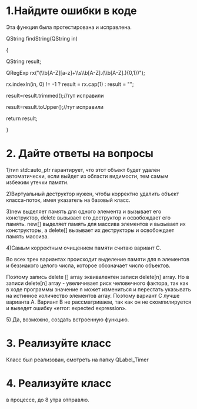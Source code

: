 # 1.Найдите ошибки в коде

Эта функция была протестирована и исправлена.

<p> QString findString(QString in)</p>
{
    <p> QString result;</p> 
     <p>  QRegExp rx("(\\b[A-Z][a-z]+\\s\\b[A-Z].(\\b[A-Z].){0,1})");</p> 
     <p>  rx.indexIn(in, 0) != -1 ? result = rx.cap(1) : result = "";</p> 
      <p >  result=result.trimmed();//тут исправили</p> 
     <p >   result=result.toUpper();//тут исправили</p> 
       <p>  return result;</p> 

}

# 2. Дайте ответы на вопросы

<p> 1)тип std::auto_ptr<T> гарантирует, что этот объект будет удален автоматически, если выйдет из области видимости, тем самым избежим утечки памяти.</p> 
<p> 2)Виртуальный деструктор нужен, чтобы корректно удалить объект класса-поток, имея указатель на базовый класс.</p> 
<p> 3)new выделяет память для одного элемента и вызывает его конструктор, delete вызывает его деструктор и освобождает его память. new[] выделяет память для массива элементов и вызывает их конструкторы, а delete[] вызывает их деструкторы и освобождает память массива.</p> 
<p> 4)Самым корректным очищением памяти считаю вариант C.</p> 
<p> Во всех трех вариантах происходит выделение памяти для n элементов и беззнакого целого числа, которое обозначает число объектов. </p> 
<p> Поэтому запись delete [] array эквивалентен записи delete[n] array. Но в записи delete[n] array - увеличивает риск человечного фактора, так как в ходе программы значение n может измениться и перестать указывать на истинное количество элементов array. Поэтому вариант C лучше варианта A. Вариант B не рассматриваем, так как он не скомпилируется и выведет ошибку «error: expected expression».</p> 

<p> 5) Да, возможно, создать встроенную функцию. </p> 

# 3. Реализуйте класс
<p>Класс был реализован, смотреть на папку QLabel_Timer</p>

# 4. Реализуйте класс
<p>в процессе, до 8 утра отправлю.</p>
